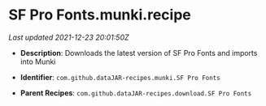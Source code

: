 # SF Pro Fonts.munki.recipe

_Last updated 2021-12-23 20:01:50Z_

- **Description**: Downloads the latest version of SF Pro Fonts and imports into Munki

- **Identifier**: `com.github.dataJAR-recipes.munki.SF Pro Fonts`

- **Parent Recipes**: `com.github.dataJAR-recipes.download.SF Pro Fonts`
